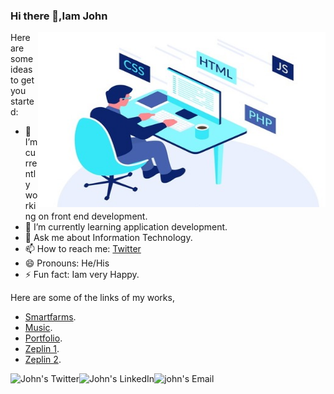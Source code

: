 ### Hi there 👋,Iam John

<img align="right" alt="JPG" src="https://github.com/johnthomasgithub/johnthomasgithub/blob/main/co.jpg?raw=true" width="460" height="280" />

Here are some ideas to get you started:

- 🔭 I’m currently working on front end development.
- 🌱 I’m currently learning application development.
- 💬 Ask me about Information Technology.
- 📫 How to reach me: [Twitter](https://twitter.com/John27942316?s=09)
- 😄 Pronouns: He/His
- ⚡ Fun fact: Iam very Happy.

Here are some of the links of my works,
 * [Smartfarms](https://johnthomasgithub.github.io/MiniProjects.io/Smartfarms).
 * [Music](https://johnthomasgithub.github.io/MiniProjects.io/music).
 * [Portfolio](https://johnthomasgithub.github.io/Portfolio.io/portfolio).
 * [Zeplin 1](https://johnthomasgithub.github.io/Tasks.io/Task%201/).
 * [Zeplin 2](https://johnthomasgithub.github.io/Tasks.io/Task%202/).
 
<a href="https://twitter.com/John27942316?s=09">
  <img align="left" alt="John's Twitter" src="https://img.icons8.com/bubbles/50/000000/twitter.png"/>
</a>

<a href="https://www.linkedin.com/in/john-thomas-505b0a1b5/">
  <img align="left" alt="John's LinkedIn" src="https://img.icons8.com/bubbles/50/000000/linkedin.png"/>
</a>

<a href="https://mail.google.com/mail/u/0/#inbox">
  <img align="left" alt="john's Email" src="https://img.icons8.com/bubbles/50/000000/gmail.png"/>
</a>

